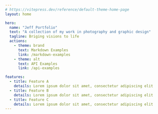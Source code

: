 ```yaml
---
# https://vitepress.dev/reference/default-theme-home-page
layout: home

hero:
  name: "Jeff Portfolio"
  text: "A collection of my work in photography and graphic design"
  tagline: Briging visions to life
  actions:
    - theme: brand
      text: Markdown Examples
      link: /markdown-examples
    - theme: alt
      text: API Examples
      link: /api-examples

features:
  - title: Feature A
    details: Lorem ipsum dolor sit amet, consectetur adipiscing elit
  - title: Feature B
    details: Lorem ipsum dolor sit amet, consectetur adipiscing elit
  - title: Feature C
    details: Lorem ipsum dolor sit amet, consectetur adipiscing elit
---
```



